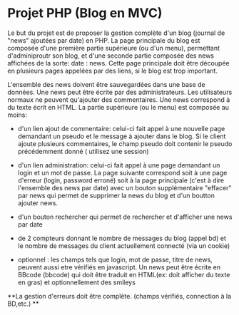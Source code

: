 # Projet PHP (Blog en MVC)

Le but du projet est de proposer la gestion complète d'un blog (journal de "news" ajoutées par date) en PHP. La page
principale du blog est composée d'une première partie supérieure (ou d'un menu), permettant d'adminiproutr son blog, et
d'une seconde partie composée des news affichées de la sorte: date : news. Cette page principale doit être découpée en
plusieurs pages appelées par des liens, si le blog est trop important.

L'ensemble des news doivent être sauvegardées dans une base de données. Une news peut être écrite par des
administrateurs. Les utilisateurs normaux ne peuvent qu'ajouter des commentaires. Une news correspond à du texte écrit
en HTML. La partie supérieure (ou le menu) est composée au moins:

- d'un lien ajout de commentaire: celui-ci fait appel à une nouvelle page demandant un pseudo et le message à ajouter
  dans le blog. Si le client ajoute plusieurs commentaires, le champ pseudo doit contenir le pseudo précédemment donné (
  utilisez une session)

- d'un lien administration: celui-ci fait appel à une page demandant un login et un mot de passe. La page suivante
  correspond soit à une page d'erreur (login, password erroné) soit à la page principale (c'est à dire l'ensemble des
  news par date) avec un bouton supplémentaire "effacer" par news qui permet de supprimer la news du blog et d'un
  boutton ajouter news.

- d'un bouton rechercher qui permet de rechercher et d'afficher une news par date

- de 2 compteurs donnant le nombre de messages du blog (appel bd) et le nombre de messages du client actuellement
  connecté (via un cookie)
- optionnel : les champs tels que login, mot de passe, titre de news, peuvent aussi etre vérifiés en javascript. Un news
  peut être écrite en BBcode (bbcode) qui doit être traduit en HTML(ex: <b> </b>doit afficher du texte en gras) et
  optionnellement des smileys

**La gestion d'erreurs doit être complète. (champs vérifiés, connection à la BD,etc.) **

